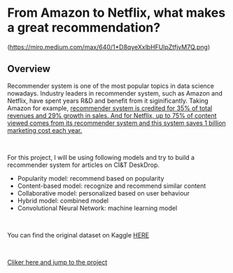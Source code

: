 # From Amazon to Netflix, what makes a great recommendation?

(https://miro.medium.com/max/640/1*D8qyeXxlbHFUlpZtfjvM7Q.png)

## Overview
Recommender system is one of the most popular topics in data science nowadays. Industry leaders in recommender system, such as Amazon and Netflix, have spent years R&D and benefit from it siginificantly. Taking Amazon for example, [recommender system is credited for 35% of total revenues and 29% growth in sales. And for Netflix, up to 75% of content viewed comes from its recommender system and this system saves 1 billion marketing cost each year.](https://sigmoidal.io/recommender-systems-recommendation-engine/)

<br/>

For this project, I will be using following models and try to build a recommender system for articles on CI&T DeskDrop. 
* Popularity model: recommend based on popularity
* Content-based model: recognize and recommend similar content 
* Collaborative model: personalized based on user behaviour 
* Hybrid model: combined model
* Convolutional Neural Network: machine learning model

<br/>

You can find the original dataset on Kaggle [HERE](https://www.kaggle.com/gspmoreira/articles-sharing-reading-from-cit-deskdrop)

<br/>

[Cliker here and jump to the project](https://github.com/qdwentao123/sharing/blob/master/Capstone_Bill_Zhang.ipynb)
